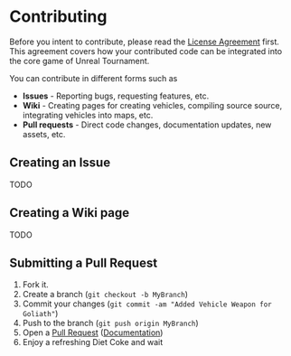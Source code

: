 # Contributing

Before you intent to contribute, please read the [License Agreement](License.txt) first. This agreement covers how your contributed code can be integrated into the core game of Unreal Tournament.

You can contribute in different forms such as

* **Issues** - Reporting bugs, requesting features, etc.
* **Wiki** - Creating pages for creating vehicles, compiling source source, integrating vehicles into maps, etc.
* **Pull requests** - Direct code changes, documentation updates, new assets, etc.

## Creating an Issue

TODO

## Creating a Wiki page

TODO
## Submitting a Pull Request

1. Fork it.
2. Create a branch (`git checkout -b MyBranch`)
3. Commit your changes (`git commit -am "Added Vehicle Weapon for Goliath"`)
4. Push to the branch (`git push origin MyBranch`)
5. Open a [Pull Request][1] ([Documentation][2])
6. Enjoy a refreshing Diet Coke and wait

[1]: ../../pulls
[2]: //help.github.com/articles/using-pull-requests/
